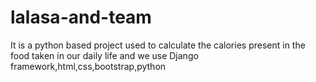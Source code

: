 # lalasa-and-team
It is a python based project used to calculate the calories present in the food taken in our daily life and we  use Django framework,html,css,bootstrap,python
